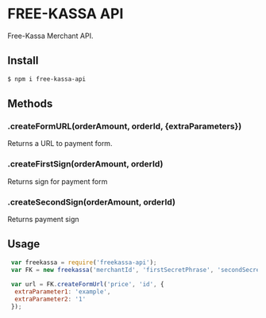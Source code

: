 # FREE-KASSA API

Free-Kassa Merchant API.

## Install

```sh
$ npm i free-kassa-api
```



## Methods

### .createFormURL(orderAmount, orderId, {extraParameters})

Returns a URL to payment form.

### .createFirstSign(orderAmount, orderId)

Returns sign for payment form

### .createSecondSign(orderAmount, orderId)

Returns payment sign



## Usage

```js
 var freekassa = require('freekassa-api');
 var FK = new freekassa('merchantId', 'firstSecretPhrase', 'secondSecretPhrase');
 
 var url = FK.createFormUrl('price', 'id', {
  extraParameter1: 'example',
  extraParameter2: '1'
 });
```
